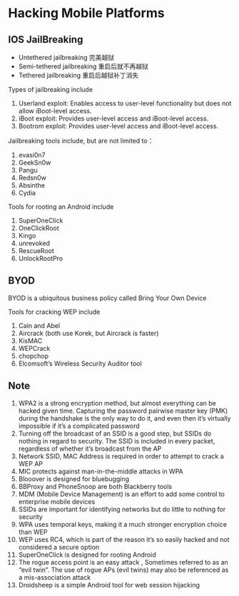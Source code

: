 # Hacking Mobile Platforms #

## IOS JailBreaking ##

- Untethered jailbreaking 完美越狱
- Semi-tethered jailbreaking 重启后就不再越狱
- Tethered jailbreaking 重启后越狱补丁消失

Types of jailbreaking include

1. Userland exploit: Enables access to user-level functionality but does not allow iBoot-level access.
2. iBoot exploit: Provides user-level access and iBoot-level access.
3. Bootrom exploit: Provides user-level access and iBoot-level access.

Jailbreaking tools include, but are not limited to：

1. evasi0n7
2. GeekSn0w
3. Pangu
4. Redsn0w
5. Absinthe
6. Cydia

Tools for rooting an Android include

1. SuperOneClick
2. OneClickRoot
3. Kingo
4. unrevoked
5. RescueRoot
6. UnlockRootPro

## BYOD ##

BYOD is a ubiquitous business policy called Bring Your Own Device

Tools for cracking WEP include

1. Cain and Abel
2. Aircrack (both use Korek, but Aircrack is faster)
3. KisMAC
4. WEPCrack
5. chopchop
6. Elcomsoft’s Wireless Security Auditor tool

## Note ##

1. WPA2 is a strong encryption method, but almost everything can be hacked given time. Capturing the password pairwise master key (PMK) during the handshake is the only way to do it, and even then it’s virtually impossible if it’s a complicated password
2. Turning off the broadcast of an SSID is a good step, but SSIDs do nothing in regard to security. The SSID is included in every packet, regardless of whether it’s broadcast from the AP
3. Network SSID, MAC Address is required in order to attempt to crack a WEP AP
4. MIC protects against man-in-the-middle attacks in WPA
5. Blooover is designed for bluebugging
6. BBProxy and PhoneSnoop are both Blackberry tools
7. MDM (Mobile Device Management)  is an effort to add some control to enterprise mobile devices
8. SSIDs are important for identifying networks but do little to nothing for security
9. WPA uses temporal keys, making it a much stronger encryption choice than WEP
10. WEP uses RC4, which is part of the reason it’s so easily hacked and not considered a secure option
11. SuperOneClick is designed for rooting Android
12. The rogue access point is an easy attack , Sometimes referred to as an “evil twin”. The use of rogue APs (evil twins) may also be referenced as a mis-association attack
13. Droidsheep is a simple Android tool for web session hijacking
